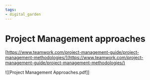 ```yaml
---
tags: 
- digital_garden
---
```

# Project Management approaches
[https://www.teamwork.com/project-management-guide/project-management-methodologies/](https://www.teamwork.com/project-management-guide/project-management-methodologies/)

![[Project Management Approaches.pdf]]